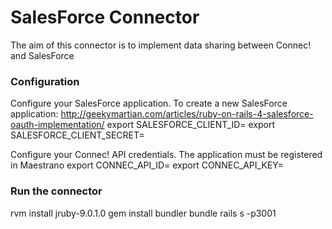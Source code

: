 # SalesForce Connector

The aim of this connector is to implement data sharing between Connec! and SalesForce

### Configuration

Configure your SalesForce application. To create a new SalesForce application: http://geekymartian.com/articles/ruby-on-rails-4-salesforce-oauth-implementation/
export SALESFORCE_CLIENT_ID=
export SALESFORCE_CLIENT_SECRET=

Configure your Connec! API credentials. The application must be registered in Maestrano
export CONNEC_API_ID=
export CONNEC_API_KEY=

### Run the connector
rvm install jruby-9.0.1.0
gem install bundler
bundle
rails s -p3001

